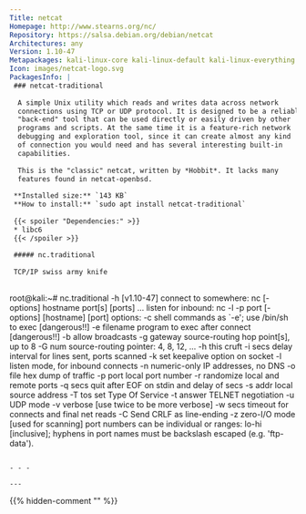 ```yaml
---
Title: netcat
Homepage: http://www.stearns.org/nc/
Repository: https://salsa.debian.org/debian/netcat
Architectures: any
Version: 1.10-47
Metapackages: kali-linux-core kali-linux-default kali-linux-everything kali-linux-headless kali-linux-large kali-linux-nethunter kali-linux-wsl 
Icon: images/netcat-logo.svg
PackagesInfo: |
 ### netcat-traditional
 
  A simple Unix utility which reads and writes data across network
  connections using TCP or UDP protocol. It is designed to be a reliable
  "back-end" tool that can be used directly or easily driven by other
  programs and scripts. At the same time it is a feature-rich network
  debugging and exploration tool, since it can create almost any kind
  of connection you would need and has several interesting built-in
  capabilities.
   
  This is the "classic" netcat, written by *Hobbit*. It lacks many
  features found in netcat-openbsd.
 
 **Installed size:** `143 KB`  
 **How to install:** `sudo apt install netcat-traditional`  
 
 {{< spoiler "Dependencies:" >}}
 * libc6 
 {{< /spoiler >}}
 
 ##### nc.traditional
 
 TCP/IP swiss army knife
 
 ```
 root@kali:~# nc.traditional -h
 [v1.10-47]
 connect to somewhere:	nc [-options] hostname port[s] [ports] ... 
 listen for inbound:	nc -l -p port [-options] [hostname] [port]
 options:
 	-c shell commands	as `-e'; use /bin/sh to exec [dangerous!!]
 	-e filename		program to exec after connect [dangerous!!]
 	-b			allow broadcasts
 	-g gateway		source-routing hop point[s], up to 8
 	-G num			source-routing pointer: 4, 8, 12, ...
 	-h			this cruft
 	-i secs			delay interval for lines sent, ports scanned
         -k                      set keepalive option on socket
 	-l			listen mode, for inbound connects
 	-n			numeric-only IP addresses, no DNS
 	-o file			hex dump of traffic
 	-p port			local port number
 	-r			randomize local and remote ports
 	-q secs			quit after EOF on stdin and delay of secs
 	-s addr			local source address
 	-T tos			set Type Of Service
 	-t			answer TELNET negotiation
 	-u			UDP mode
 	-v			verbose [use twice to be more verbose]
 	-w secs			timeout for connects and final net reads
 	-C			Send CRLF as line-ending
 	-z			zero-I/O mode [used for scanning]
 port numbers can be individual or ranges: lo-hi [inclusive];
 hyphens in port names must be backslash escaped (e.g. 'ftp\-data').
 ```
 
 - - -
 
---
```

{{% hidden-comment "<!--Do not edit anything above this line-->" %}}
